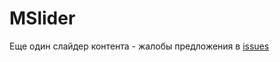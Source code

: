 # MSlider
Еще один слайдер контента - жалобы предложения в [issues](https://github.com/mirotincev/MSlider/issues)
